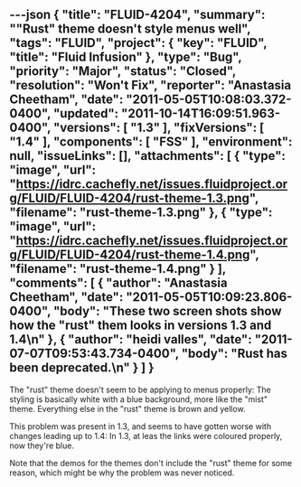 ---json
{
  "title": "FLUID-4204",
  "summary": "\"Rust\" theme doesn't style menus well",
  "tags": "FLUID",
  "project": {
    "key": "FLUID",
    "title": "Fluid Infusion"
  },
  "type": "Bug",
  "priority": "Major",
  "status": "Closed",
  "resolution": "Won't Fix",
  "reporter": "Anastasia Cheetham",
  "date": "2011-05-05T10:08:03.372-0400",
  "updated": "2011-10-14T16:09:51.963-0400",
  "versions": [
    "1.3"
  ],
  "fixVersions": [
    "1.4"
  ],
  "components": [
    "FSS"
  ],
  "environment": null,
  "issueLinks": [],
  "attachments": [
    {
      "type": "image",
      "url": "https://idrc.cachefly.net/issues.fluidproject.org/FLUID/FLUID-4204/rust-theme-1.3.png",
      "filename": "rust-theme-1.3.png"
    },
    {
      "type": "image",
      "url": "https://idrc.cachefly.net/issues.fluidproject.org/FLUID/FLUID-4204/rust-theme-1.4.png",
      "filename": "rust-theme-1.4.png"
    }
  ],
  "comments": [
    {
      "author": "Anastasia Cheetham",
      "date": "2011-05-05T10:09:23.806-0400",
      "body": "These two screen shots show how the \"rust\" them looks in versions 1.3 and 1.4\n"
    },
    {
      "author": "heidi valles",
      "date": "2011-07-07T09:53:43.734-0400",
      "body": "Rust has been deprecated.\n"
    }
  ]
}
---
The "rust" theme doesn't seem to be applying to menus properly: The styling is basically white with a blue background, more like the "mist" theme. Everything else in the "rust" theme is brown and yellow.

This problem was present in 1.3, and seems to have gotten worse with changes leading up to 1.4: In 1.3, at leas the links were coloured properly, now they're blue.

Note that the demos for the themes don't include the "rust" theme for some reason, which might be why the problem was never noticed.

        